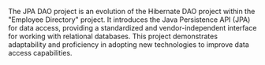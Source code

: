 The JPA DAO project is an evolution of the Hibernate DAO project within the "Employee Directory" project. It introduces the Java Persistence API (JPA) for data access, providing a standardized and vendor-independent interface for working with relational databases. This project demonstrates adaptability and proficiency in adopting new technologies to improve data access capabilities.
